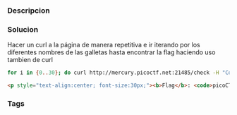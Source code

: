 ### Descripcion

### Solucion
Hacer un curl a la página de manera repetitiva e ir iterando por los diferentes nombres de las galletas hasta encontrar la flag haciendo uso tambien de curl
```bash
for i in {0..30}; do curl http://mercury.picoctf.net:21485/check -H "Cookie: name=$i" | grep "picoCTF"; done
```
```html
<p style="text-align:center; font-size:30px;"><b>Flag</b>: <code>picoCTF{3v3ry1_l0v3s_c00k135_94190c8a}</code></p>
```
### Tags

